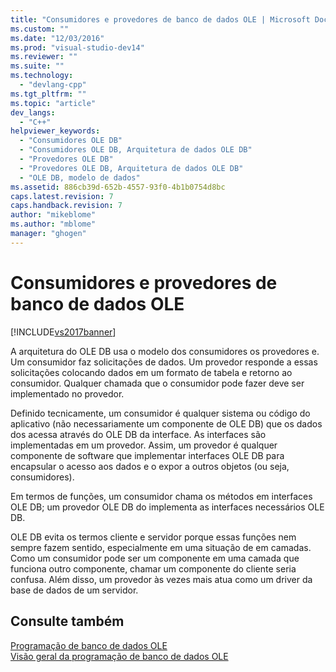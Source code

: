 ```yaml
---
title: "Consumidores e provedores de banco de dados OLE | Microsoft Docs"
ms.custom: ""
ms.date: "12/03/2016"
ms.prod: "visual-studio-dev14"
ms.reviewer: ""
ms.suite: ""
ms.technology: 
  - "devlang-cpp"
ms.tgt_pltfrm: ""
ms.topic: "article"
dev_langs: 
  - "C++"
helpviewer_keywords: 
  - "Consumidores OLE DB"
  - "Consumidores OLE DB, Arquitetura de dados OLE DB"
  - "Provedores OLE DB"
  - "Provedores OLE DB, Arquitetura de dados OLE DB"
  - "OLE DB, modelo de dados"
ms.assetid: 886cb39d-652b-4557-93f0-4b1b0754d8bc
caps.latest.revision: 7
caps.handback.revision: 7
author: "mikeblome"
ms.author: "mblome"
manager: "ghogen"
---
```

# Consumidores e provedores de banco de dados OLE
[!INCLUDE[vs2017banner](../../assembler/inline/includes/vs2017banner.md)]

A arquitetura do OLE DB usa o modelo dos consumidores os provedores e.  Um consumidor faz solicitações de dados.  Um provedor responde a essas solicitações colocando dados em um formato de tabela e retorno ao consumidor.  Qualquer chamada que o consumidor pode fazer deve ser implementado no provedor.  
  
 Definido tecnicamente, um consumidor é qualquer sistema ou código do aplicativo \(não necessariamente um componente de OLE DB\) que os dados dos acessa através do OLE DB da interface.  As interfaces são implementadas em um provedor.  Assim, um provedor é qualquer componente de software que implementar interfaces OLE DB para encapsular o acesso aos dados e o expor a outros objetos \(ou seja, consumidores\).  
  
 Em termos de funções, um consumidor chama os métodos em interfaces OLE DB; um provedor OLE DB do implementa as interfaces necessários OLE DB.  
  
 OLE DB evita os termos cliente e servidor porque essas funções nem sempre fazem sentido, especialmente em uma situação de em camadas.  Como um consumidor pode ser um componente em uma camada que funciona outro componente, chamar um componente do cliente seria confusa.  Além disso, um provedor às vezes mais atua como um driver da base de dados de um servidor.  
  
## Consulte também  
 [Programação de banco de dados OLE](../../data/oledb/ole-db-programming.md)   
 [Visão geral da programação de banco de dados OLE](../../data/oledb/ole-db-programming-overview.md)